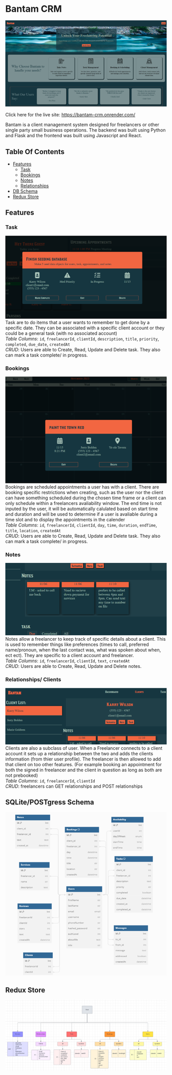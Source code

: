 # Bantam CRM
![Alt text](image-5.png)

Click here for the live site:  https://bantam-crm.onrender.com/

Bantam is a client management system designed for freelancers or other single party small business operations. The backend was built using Python and Flask and the frontend was built using Javascript and React.

## Table Of Contents

- [Features](#features)
    - [Task](#task)
    - [Bookings](#bookings)
    - [Notes](#notes)
    - [Relationships](#relationships-clients)
- [DB Schema](#sqlitepostgress-schema)
- [Redux Store](#redux-store)




## Features

### Task
![Alt text](image-4.png)
Task are to do items that a user wants to remember to get done by a specific date. They can be associated with a specific client account or they could be a general task (with no associated account) <br>
*Table Columns*:  `id`, `freelancerId`, `clientId`, `description`, `title`, `priority`, `completed`, `due_date`, `createdAt`
<br>
*CRUD*: Users are able to Create, Read, Update and Delete task. They also can mark a task complete/ in progress.

### Bookings
![Alt text](image-8.png)
Bookings are scheduled appointments a user has with a client. There are booking specific restrictions when creating, such as the user nor the client can have something scheduled during the chosen time frame or a client can only schedule within a freelancers avaliability window. The end time is not inputed by the user, it will be automatically calulated based on start time and duration and will be used to determine if a user is avaliable during a time slot and to display the appointments in the calender <br>
*Table Columns*:  `id`, `freelancerId`, `clientId`, `day`, `time`, `duration`, `endTime`, `title`, `location`, `createdAt`
<br>
*CRUD*: Users are able to Create, Read, Update and Delete task. They also can mark a task complete/ in progress.

### Notes
![Alt text](image-2.png)
Notes allow a freelancer to keep track of specific details about a client. This is used to remember things like preferences (times to call, preferred name/pronoun, when the last contact was, what was spoken about when, ect ect). They are specific to a client account and freelancer.
<br>
*Table Columns*:  `id`, `freelancerId`, `clientId`, `text`, `createdAt`
<br>
*CRUD*: Users are able to Create, Read, Update and Delete notes.

### Relationships/ Clients
![Alt text](image-1.png)
Clients are also a subclass of user. When a Freelancer connects to a client account it sets up a relationship between the two and adds the clients information (from thier user profile). The freelancer is then allowed to add that client on too other features. (For example booking an appointment for both the signed in freelancer and the client in question as long as both are not prebooked)
<br>
*Table Columns*:  `id`, `freelancerId`, `clientId`
<br>
*CRUD*: freelancers can GET relationships and POST relationships


## SQLite/POSTgress Schema
![Alt text](image-6.png)

## Redux Store
![Alt text](image-7.png)





<!-- React Components list (if you used React)
Database Schema (if you used a database)
frontend routes document
API routes document (if you have a backend API)
Redux store tree document (if you used Redux) -->
